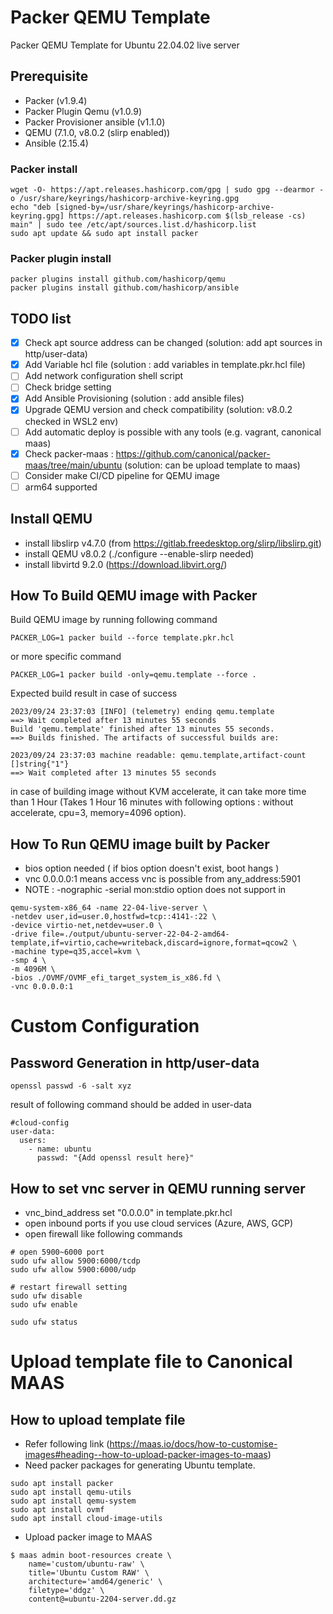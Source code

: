 # Packer QEMU Template

Packer QEMU Template for Ubuntu 22.04.02 live server 

## Prerequisite
- Packer (v1.9.4)
- Packer Plugin Qemu (v1.0.9)
- Packer Provisioner ansible (v1.1.0)
- QEMU (7.1.0, v8.0.2 (slirp enabled))
- Ansible (2.15.4)


### Packer install
```
wget -O- https://apt.releases.hashicorp.com/gpg | sudo gpg --dearmor -o /usr/share/keyrings/hashicorp-archive-keyring.gpg
echo "deb [signed-by=/usr/share/keyrings/hashicorp-archive-keyring.gpg] https://apt.releases.hashicorp.com $(lsb_release -cs) main" | sudo tee /etc/apt/sources.list.d/hashicorp.list
sudo apt update && sudo apt install packer
```

### Packer plugin install
```
packer plugins install github.com/hashicorp/qemu
packer plugins install github.com/hashicorp/ansible
```
 
## TODO list

- [x] Check apt source address can be changed (solution: add apt sources in http/user-data)
- [x] Add Variable hcl file (solution : add variables in template.pkr.hcl file)
- [ ] Add network configuration shell script
- [ ] Check bridge setting 
- [x] Add Ansible Provisioning (solution : add ansible files)
- [x] Upgrade QEMU version and check compatibility (solution: v8.0.2 checked in WSL2 env)
- [ ] Add automatic deploy is possible with any tools (e.g. vagrant, canonical maas)
- [x] Check packer-maas : https://github.com/canonical/packer-maas/tree/main/ubuntu (solution: can be upload template to maas)
- [ ] Consider make CI/CD pipeline for QEMU image
- [ ] arm64 supported

## Install QEMU

- install libslirp v4.7.0 (from https://gitlab.freedesktop.org/slirp/libslirp.git)
- install QEMU v8.0.2 (./configure --enable-slirp needed)
- install libvirtd 9.2.0 (https://download.libvirt.org/)

## How To Build QEMU image with Packer

Build QEMU image by running following command

```
PACKER_LOG=1 packer build --force template.pkr.hcl
```

or more specific command

```
PACKER_LOG=1 packer build -only=qemu.template --force .
```

Expected build result in case of success

```
2023/09/24 23:37:03 [INFO] (telemetry) ending qemu.template
==> Wait completed after 13 minutes 55 seconds
Build 'qemu.template' finished after 13 minutes 55 seconds.
==> Builds finished. The artifacts of successful builds are:

2023/09/24 23:37:03 machine readable: qemu.template,artifact-count []string{"1"}
==> Wait completed after 13 minutes 55 seconds
```

in case of building image without KVM accelerate, it can take more time than 1 Hour (Takes 1 Hour 16 minutes with following options : without accelerate, cpu=3, memory=4096 option).

## How To Run QEMU image built by Packer
- bios option needed ( if bios option doesn't exist, boot hangs )
- vnc 0.0.0.0:1 means access vnc is possible from any_address:5901
- NOTE : -nographic -serial mon:stdio option does not support in 
``` 
qemu-system-x86_64 -name 22-04-live-server \               
-netdev user,id=user.0,hostfwd=tcp::4141-:22 \              
-device virtio-net,netdev=user.0 \  
-drive file=./output/ubuntu-server-22-04-2-amd64-template,if=virtio,cache=writeback,discard=ignore,format=qcow2 \              
-machine type=q35,accel=kvm \              
-smp 4 \
-m 4096M \
-bios ./OVMF/OVMF_efi_target_system_is_x86.fd \
-vnc 0.0.0.0:1
```

# Custom Configuration

## Password Generation in http/user-data

`openssl passwd -6 -salt xyz`

result of following command should be added in user-data
```
#cloud-config
user-data:
  users:
    - name: ubuntu
      passwd: "{Add openssl result here}"

```

## How to set vnc server in QEMU running server
- vnc_bind_address set "0.0.0.0" in template.pkr.hcl
- open inbound ports if you use cloud services (Azure, AWS, GCP)
- open firewall like following commands
```
# open 5900~6000 port
sudo ufw allow 5900:6000/tcdp
sudo ufw allow 5900:6000/udp

# restart firewall setting
sudo ufw disable
sudo ufw enable

sudo ufw status
``` 

# Upload template file to Canonical MAAS

## How to upload template file

- Refer following link (https://maas.io/docs/how-to-customise-images#heading--how-to-upload-packer-images-to-maas)
- Need packer packages for generating Ubuntu template.
```
sudo apt install packer
sudo apt install qemu-utils
sudo apt install qemu-system
sudo apt install ovmf
sudo apt install cloud-image-utils
```

- Upload packer image to MAAS

```
$ maas admin boot-resources create \
    name='custom/ubuntu-raw' \
    title='Ubuntu Custom RAW' \
    architecture='amd64/generic' \
    filetype='ddgz' \
    content@=ubuntu-2204-server.dd.gz
```

